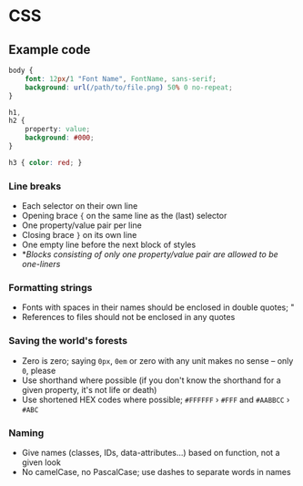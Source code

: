 CSS
===

## Example code

```css
body {
    font: 12px/1 "Font Name", FontName, sans-serif;
    background: url(/path/to/file.png) 50% 0 no-repeat;
}

h1,
h2 {
    property: value;
    background: #000;
}

h3 { color: red; }
```

### Line breaks
* Each selector on their own line
* Opening brace `{` on the same line as the (last) selector
* One property/value pair per line
* Closing brace `}` on its own line
* One empty line before the next block of styles
* **Blocks consisting of only one property/value pair are allowed to be one-liners*

### Formatting strings
* Fonts with spaces in their names should be enclosed in double quotes; "
* References to files should not be enclosed in any quotes

### Saving the world's forests
* Zero is zero; saying `0px`, `0em` or zero with any unit makes no sense – only `0`, please
* Use shorthand where possible (if you don't know the shorthand for a given property, it's not life or death)
* Use shortened HEX codes where possible; `#FFFFFF` › `#FFF` and `#AABBCC` › `#ABC`

### Naming
* Give names (classes, IDs, data-attributes...) based on function, not a given look
* No camelCase, no PascalCase; use dashes to separate words in names